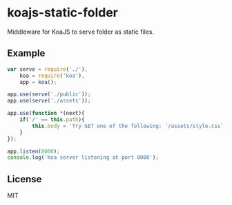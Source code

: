 # koajs-static-folder

Middleware for KoaJS to serve folder as static files.

## Example
```js
var serve = require('./'),
    koa = require('koa'),
    app = koa();

app.use(serve('./public'));
app.use(serve('./assets'));

app.use(function *(next){
    if('/' == this.path){
        this.body = 'Try GET one of the following: `/assets/style.css`,`/public/blabla.json`,`/public/style.css`';
    }
});

app.listen(8000);
console.log('Koa server listening at port 8000');
```

## License
  MIT
